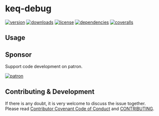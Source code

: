 # keq-debug

[![version](https://img.shields.io/npm/v/keq-debug.svg?style=flat-square)](https://www.npmjs.com/package/keq-debug)
[![downloads](https://img.shields.io/npm/dm/keq-debug.svg?style=flat-square)](https://www.npmjs.com/package/keq-debug)
[![license](https://img.shields.io/npm/l/keq-debug.svg?style=flat-square)](https://www.npmjs.com/package/keq-debug)
[![dependencies](https://img.shields.io/david/Val-istar-Guo/keq-debug.svg?style=flat-square)](https://www.npmjs.com/package/keq-debug)
[![coveralls](https://img.shields.io/coveralls/github/Val-istar-Guo/keq-debug.svg?style=flat-square)](https://coveralls.io/github/Val-istar-Guo/keq-debug)



<!-- description --><!-- description -->

## Usage

<!-- usage --><!-- usage -->

<!-- addition --><!-- addition -->

## Sponsor

Support code development on patron.

[![patron](https://c5.patreon.com/external/logo/become_a_patron_button@2x.png)](https://www.patreon.com/bePatron?u=22478507)

## Contributing & Development

If there is any doubt, it is very welcome to discuss the issue together.
Please read [Contributor Covenant Code of Conduct](.github/CODE_OF_CONDUCT.md) and [CONTRIBUTING](.github/CONTRIBUTING.md).

